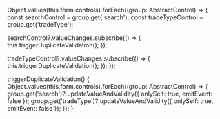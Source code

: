 Object.values(this.form.controls).forEach((group: AbstractControl) => {
  const searchControl = group.get('search');
  const tradeTypeControl = group.get('tradeType');

  searchControl?.valueChanges.subscribe(() => {
    this.triggerDuplicateValidation();
  });

  tradeTypeControl?.valueChanges.subscribe(() => {
    this.triggerDuplicateValidation();
  });
});

triggerDuplicateValidation() {
  Object.values(this.form.controls).forEach((group: AbstractControl) => {
    group.get('search')?.updateValueAndValidity({ onlySelf: true, emitEvent: false });
    group.get('tradeType')?.updateValueAndValidity({ onlySelf: true, emitEvent: false });
  });
}